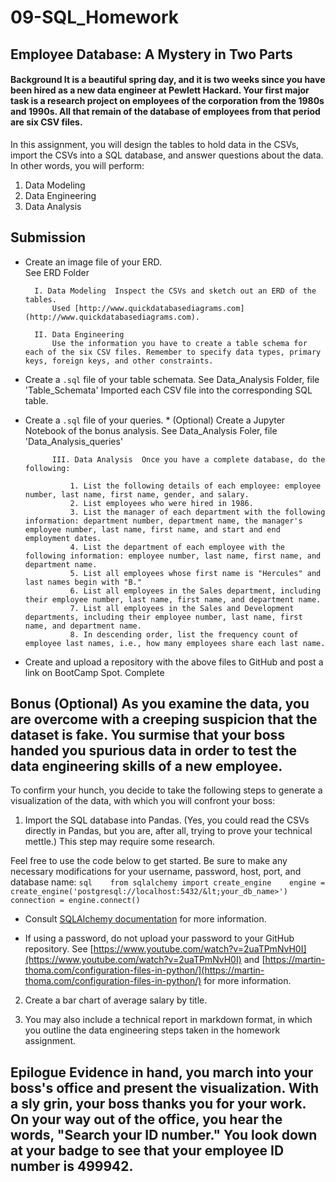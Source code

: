 # 09-SQL_Homework
## Employee Database: A Mystery in Two Parts

#### Background  It is a beautiful spring day, and it is two weeks since you have been hired as a new data engineer at Pewlett Hackard. Your first major task is a research project on employees of the corporation from the 1980s and 1990s. All that remain of the database of employees from that period are six CSV files.  

In this assignment, you will design the tables to hold data in the CSVs, import the CSVs into a SQL database, and answer questions about the data. In other words, you will perform:  

1. Data Modeling  
2. Data Engineering  
3. Data Analysis 
 
## Submission  

* Create an image file of your ERD.  
    See ERD Folder

        I. Data Modeling  Inspect the CSVs and sketch out an ERD of the tables. 
            Used [http://www.quickdatabasediagrams.com](http://www.quickdatabasediagrams.com).  

        II. Data Engineering  
            Use the information you have to create a table schema for each of the six CSV files. Remember to specify data types, primary keys, foreign keys, and other constraints. 


* Create a `.sql` file of your table schemata. 
        See Data_Analysis Folder, file  'Table_Schemata'
            Imported each CSV file into the corresponding SQL table. 


* Create a `.sql` file of your queries.  * (Optional) Create a Jupyter Notebook of the bonus analysis. 
        See Data_Analysis Foler, file 'Data_Analysis_queries'
        
            III. Data Analysis  Once you have a complete database, do the following:  

                1. List the following details of each employee: employee number, last name, first name, gender, and salary.  
                2. List employees who were hired in 1986.  
                3. List the manager of each department with the following information: department number, department name, the manager's employee number, last name, first name, and start and end employment dates.  
                4. List the department of each employee with the following information: employee number, last name, first name, and department name.  
                5. List all employees whose first name is "Hercules" and last names begin with "B."  
                6. List all employees in the Sales department, including their employee number, last name, first name, and department name.  
                7. List all employees in the Sales and Development departments, including their employee number, last name, first name, and department name.  
                8. In descending order, list the frequency count of employee last names, i.e., how many employees share each last name.


* Create and upload a repository with the above files to GitHub and post a link on BootCamp Spot.
        Complete


## Bonus (Optional)  As you examine the data, you are overcome with a creeping suspicion that the dataset is fake. You surmise that your boss handed you spurious data in order to test the data engineering skills of a new employee. 

To confirm your hunch, you decide to take the following steps to generate a visualization of the data, with which you will confront your boss:  
1. Import the SQL database into Pandas. (Yes, you could read the CSVs directly in Pandas, but you are, after all, trying to prove your technical mettle.) This step may require some research. 

Feel free to use the code below to get started. Be sure to make any necessary modifications for your username, password, host, port, and database name:     ```sql    from sqlalchemy import create_engine    engine = create_engine('postgresql://localhost:5432/&lt;your_db_name>')    connection = engine.connect()    ```  

* Consult [SQLAlchemy documentation](https://docs.sqlalchemy.org/en/latest/core/engines.html#postgresql) for more information.  

* If using a password, do not upload your password to your GitHub repository. See [https://www.youtube.com/watch?v=2uaTPmNvH0I](https://www.youtube.com/watch?v=2uaTPmNvH0I) and [https://martin-thoma.com/configuration-files-in-python/](https://martin-thoma.com/configuration-files-in-python/) for more information.  

2. Create a bar chart of average salary by title.  

3. You may also include a technical report in markdown format, in which you outline the data engineering steps taken in the homework assignment.  

## Epilogue  Evidence in hand, you march into your boss's office and present the visualization. With a sly grin, your boss thanks you for your work. On your way out of the office, you hear the words, "Search your ID number." You look down at your badge to see that your employee ID number is 499942.